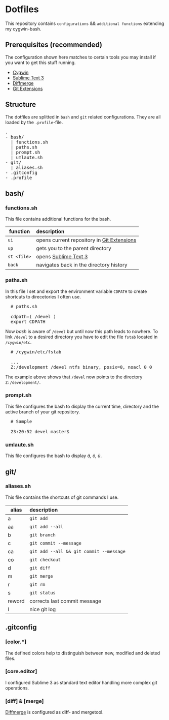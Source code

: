 # Dotfiles

This repository contains `configurations` && `additional functions` extending my cygwin-bash.

## Prerequisites (recommended)

The configuration shown here matches to certain tools you may install if you want to get this stuff running.

- [Cygwin](http://cygwin.com/)
- [Sublime Text 3](http://www.sublimetext.com/3)
- [Diffmerge](https://sourcegear.com/diffmerge/)
- [Git Extensions](https://code.google.com/p/gitextensions/)

## Structure

The dotfiles are splitted in `bash` and `git` related configurations. They are all loaded by the `.profile`-file.

<pre>
.
- bash/
  | functions.sh
  | paths.sh
  | prompt.sh 
  | umlaute.sh
- git/
  | aliases.sh
- .gitconfig
- .profile
</pre>

## bash/

### functions.sh

This file contains additional functions for the bash.

| function      | description                             |
| ------------- |:----------------------------------------|
| `ui`          | opens current repository in [Git Extensions](https://code.google.com/p/gitextensions/)      |
| `up`          | gets you to the parent directory        |
| `st <file>`   | opens [Sublime Text 3](http://www.sublimetext.com/3)                                        |
| `back`        | navigates back in the directory history |

### paths.sh

In this file I set and export the environment variable `CDPATH` to create shortcuts to direcetories I often use.

<pre>
  # paths.sh
  
  cdpath=( /devel )
  export CDPATH
</pre>

Now *bash* is aware of `/devel` but until now this path leads to nowhere.
To link `/devel` to a desired directory you have to edit the file `fstab` located in `/cygwin/etc`.

<pre>
  # /cygwin/etc/fstab
  
  ...
  Z:/development /devel ntfs binary, posix=0, noacl 0 0
</pre>

The example above shows that `/devel` now points to the directory `Z:/development/`.

### prompt.sh

This file configures the bash to display the current time, directory and the active   branch of your git repository.

<pre>
  # Sample

  23:20:52 devel master$
</pre>

### umlaute.sh

This file configures the bash to display *ä, ö, ü*.

## git/

### aliases.sh

This file contains the shortcuts of git commands I use.

| alias         | description                             |
| ------------- |:----------------------------------------|
| a             | `git add`                               |
| aa            | `git add --all`                         |
| b             | `git branch`                            |
| c             | `git commit --message`                  |
| ca            | `git add --all && git commit --message` |
| co            | `git checkout`                          |
| d             | `git diff`                              |
| m             | `git merge`                             |
| r             | `git rm`                                |
| s             | `git status`                            |
| reword        | corrects last commit message            |
| l             | nice git log                            |

## .gitconfig

### [color.*]

The defined colors help to distinguish between new, modified and deleted files.

### [core.editor]

I configured Sublime 3 as standard text editor handling more complex git operations.

### [diff] & [merge]

[Diffmerge](https://sourcegear.com/diffmerge/) is configured as diff- and mergetool.
